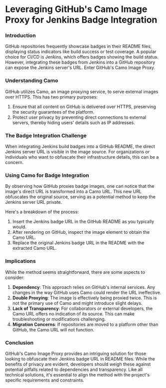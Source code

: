 ---
---

# Leveraging GitHub's Camo Image Proxy for Jenkins Badge Integration

### Introduction

GitHub repositories frequently showcase badges in their README files, displaying status indicators like build success or test coverage. A popular choice for CI/CD is Jenkins, which offers badges showing the build status. However, integrating these badges from Jenkins into a GitHub repository can expose the Jenkins server's URL. Enter GitHub's Camo Image Proxy.

### Understanding Camo

GitHub utilizes Camo, an image proxying service, to serve external images over HTTPS. This has two primary purposes:

1. Ensure that all content on GitHub is delivered over HTTPS, preserving the security guarantees of the platform.
2. Protect user privacy by preventing direct connections to external servers, thereby hiding users' details such as IP addresses.

### The Badge Integration Challenge

When integrating Jenkins build badges into a GitHub README, the direct Jenkins server URL is visible in the image source. For organizations or individuals who want to obfuscate their infrastructure details, this can be a concern.

### Using Camo for Badge Integration

By observing how GitHub proxies badge images, one can notice that the image's direct URL is transformed into a Camo URL. This new URL obfuscates the original source, serving as a potential method to keep the Jenkins server URL private.

Here's a breakdown of the process:

1. Insert the Jenkins badge URL in the GitHub README as you typically would.
2. After rendering on GitHub, inspect the image element to obtain the Camo URL.
3. Replace the original Jenkins badge URL in the README with the extracted Camo URL.

### Implications

While the method seems straightforward, there are some aspects to consider:

1. **Dependency**: This approach relies on GitHub's internal services. Any changes in the way GitHub uses Camo could render the URL ineffective.
2. **Double Proxying**: The image is effectively being proxied twice. This is not the primary use of Camo and might introduce slight delays.
3. **Lack of Transparency**: For collaborators or external developers, the Camo URL offers no indication of its source. This can make troubleshooting or modifications challenging.
4. **Migration Concerns**: If repositories are moved to a platform other than GitHub, the Camo URL will not function.

### Conclusion

GitHub's Camo Image Proxy provides an intriguing solution for those looking to obfuscate their Jenkins badge URL in README files. While the benefits of privacy are evident, developers should weigh these against potential pitfalls related to dependencies and transparency. Like all technical solutions, it's essential to align the method with the project's specific requirements and constraints.
